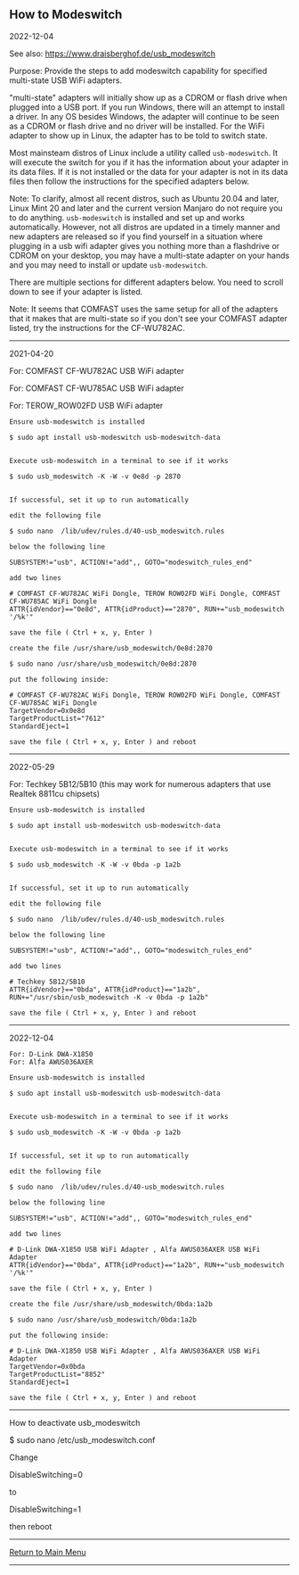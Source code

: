 ## How to Modeswitch

2022-12-04

See also: https://www.draisberghof.de/usb_modeswitch

Purpose: Provide the steps to add modeswitch capability for specified multi-state
USB WiFi adapters.

"multi-state" adapters will initially show up as a CDROM or flash drive when
plugged into a USB port. If you run Windows, there will an attempt to install
a driver. In any OS besides Windows, the adapter will continue to be seen as a
CDROM or flash drive and no driver will be installed. For the WiFi adapter to
show up in Linux, the adapter has to be told to switch state.

Most mainsteam distros of Linux include a utility called `usb-modeswitch`. It
will execute the switch for you if it has the information about your adapter
in its data files. If it is not installed or the data for your adapter is
not in its data files then follow the instructions for the specified adapters
below.

Note: To clarify, almost all recent distros, such as Ubuntu 20.04 and later,
Linux Mint 20 and later and the current version Manjaro do not require you
to do anything. `usb-modeswitch` is installed and set up and works automatically.
However, not all distros are updated in a timely manner and new adapters are
released so if you find yourself in a situation where plugging in a usb wifi
adapter gives you nothing more than a flashdrive or CDROM on your desktop, you may
have a multi-state adapter on your hands and you may need to install or update
`usb-modeswitch`.

There are multiple sections for different adapters below. You need to scroll down
to see if your adapter is listed.

Note: It seems that COMFAST uses the same setup for all of the adapters that it
makes that are multi-state so if you don't see your COMFAST adapter listed, try
the instructions for the CF-WU782AC.

-----

2021-04-20

For: COMFAST CF-WU782AC USB WiFi adapter

For: COMFAST CF-WU785AC USB WiFi adapter

For: TEROW_ROW02FD USB WiFi adapter

```
Ensure usb-modeswitch is installed

$ sudo apt install usb-modeswitch usb-modeswitch-data


Execute usb-modeswitch in a terminal to see if it works

$ sudo usb_modeswitch -K -W -v 0e8d -p 2870


If successful, set it up to run automatically

edit the following file

$ sudo nano  /lib/udev/rules.d/40-usb_modeswitch.rules

below the following line

SUBSYSTEM!="usb", ACTION!="add",, GOTO="modeswitch_rules_end"

add two lines

# COMFAST CF-WU782AC WiFi Dongle, TEROW ROW02FD WiFi Dongle, COMFAST CF-WU785AC WiFi Dongle
ATTR{idVendor}=="0e8d", ATTR{idProduct}=="2870", RUN+="usb_modeswitch '/%k'"

save the file ( Ctrl + x, y, Enter )

create the file /usr/share/usb_modeswitch/0e8d:2870

$ sudo nano /usr/share/usb_modeswitch/0e8d:2870

put the following inside:

# COMFAST CF-WU782AC WiFi Dongle, TEROW ROW02FD WiFi Dongle, COMFAST CF-WU785AC WiFi Dongle
TargetVendor=0x0e8d
TargetProductList="7612"
StandardEject=1

save the file ( Ctrl + x, y, Enter ) and reboot
```

-----

2022-05-29

For: Techkey 5B12/5B10 (this may work for numerous adapters that use Realtek 8811cu chipsets)

```
Ensure usb-modeswitch is installed

$ sudo apt install usb-modeswitch usb-modeswitch-data


Execute usb-modeswitch in a terminal to see if it works

$ sudo usb_modeswitch -K -W -v 0bda -p 1a2b


If successful, set it up to run automatically

edit the following file

$ sudo nano  /lib/udev/rules.d/40-usb_modeswitch.rules

below the following line

SUBSYSTEM!="usb", ACTION!="add",, GOTO="modeswitch_rules_end"

add two lines

# Techkey 5B12/5B10
ATTR{idVendor}=="0bda", ATTR{idProduct}=="1a2b", RUN+="/usr/sbin/usb_modeswitch -K -v 0bda -p 1a2b"

save the file ( Ctrl + x, y, Enter ) and reboot
```

-----

2022-12-04

```
For: D-Link DWA-X1850
For: Alfa AWUS036AXER

Ensure usb-modeswitch is installed

$ sudo apt install usb-modeswitch usb-modeswitch-data


Execute usb-modeswitch in a terminal to see if it works

$ sudo usb_modeswitch -K -W -v 0bda -p 1a2b


If successful, set it up to run automatically

edit the following file

$ sudo nano  /lib/udev/rules.d/40-usb_modeswitch.rules

below the following line

SUBSYSTEM!="usb", ACTION!="add",, GOTO="modeswitch_rules_end"

add two lines

# D-Link DWA-X1850 USB WiFi Adapter , Alfa AWUS036AXER USB WiFi Adapter
ATTR{idVendor}=="0bda", ATTR{idProduct}=="1a2b", RUN+="usb_modeswitch '/%k'"

save the file ( Ctrl + x, y, Enter )

create the file /usr/share/usb_modeswitch/0bda:1a2b

$ sudo nano /usr/share/usb_modeswitch/0bda:1a2b

put the following inside:

# D-Link DWA-X1850 USB WiFi Adapter , Alfa AWUS036AXER USB WiFi Adapter
TargetVendor=0x0bda
TargetProductList="8852"
StandardEject=1

save the file ( Ctrl + x, y, Enter ) and reboot
```

-----

How to deactivate usb_modeswitch

$ sudo nano /etc/usb_modeswitch.conf

Change

DisableSwitching=0

to

DisableSwitching=1

then reboot

-----

[Return to Main Menu](https://github.com/morrownr/USB-WiFi)

-----
